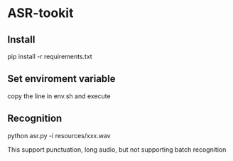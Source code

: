 # ASR-tookit
## Install
pip install -r requirements.txt
## Set enviroment variable
copy the line in env.sh and execute
## Recognition
python asr.py -i resources/xxx.wav

This support punctuation, long audio, but not supporting batch recognition
